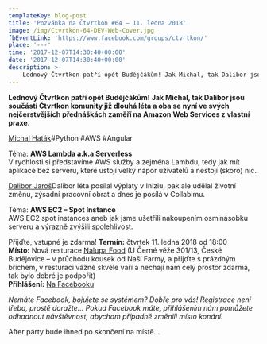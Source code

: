```yaml
---
templateKey: blog-post
title: 'Pozvánka na Čtvrtkon #64 – 11. ledna 2018'
image: /img/Ctvrtkon-64-DEV-Web-Cover.jpg
fbEventLink: 'https://www.facebook.com/groups/ctvrtkon/'
place: '---'
time: '2017-12-07T14:30:40+00:00'
date: '2017-12-07T14:30:40+00:00'
description: >-
    Lednový Čtvrtkon patří opět Budějčákům! Jak Michal, tak Dalibor jsou součástí Čtvrtkon komunity již dlouhá léta a oba se nyní ve svých nejčerstvějších přednáškách zaměří na...
---
```

**Lednový Čtvrtkon patří opět Budějčákům! Jak Michal, tak Dalibor jsou součástí Čtvrtkon komunity již dlouhá léta a oba se nyní ve svých nejčerstvějších přednáškách zaměří na Amazon Web Services z vlastní praxe‎.**

[Michal Haták](http://www.twista.cz)\#Python #AWS #Angular

Téma: **AWS Lambda a.k.a Serverless**  
V rychlosti si představíme AWS služby a zejména Lambdu, tedy jak mít aplikace bez serveru, které ustojí velký nápor uživatelů a nestojí (skoro) nic.

[Dalibor Jaroš](https://www.linkedin.com/in/dalibor-jaroš-597b7189/)Dalibor léta posílal výplaty v Iniziu, pak ale udělal životní změnu, zýsadní pracovní obrat a dnes je posílá v Collabimu.

Téma: **AWS EC2 – Spot Instance**  
AWS EC2 spot instances aneb jak jsme ušetřili nakoupením osminásobku serveru a výrazně zvýšili spolehlivost.

Přijďte, vstupné je zdarma! **Termín:** čtvrtek 11. ledna 2018 od 18:00  
**Místo:** Nová resturace [Nalupa Food](https://www.facebook.com/nalupafood/) (U Černé věže 301/13, České Budějovice – v průchodu kousek od Naší Farmy, a přijďte s prázdným břichem, v resturaci vážně skvěle vaří a nechají nám celý prostor zdarma, tak bylo dobré je podpořit)  
**Přihlášení:** [Na Facebooku](https://www.facebook.com/events/2073520936216071/)

_Nemáte Facebook, bojujete se systémem? Dobře pro vás! Registrace není třeba, prostě doražte… Pokud Facebook máte, přihlášením nám pomůžete odhadnout návštěvnost, abychom případně změnili místo konání._

After párty bude ihned po skončení na místě…
